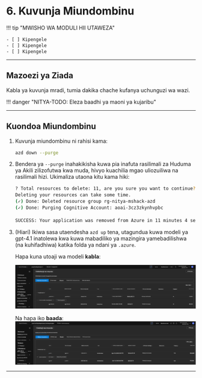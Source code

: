 <!--
CO_OP_TRANSLATOR_METADATA:
{
  "original_hash": "6539a34c770f3ceff282370d72ee74dc",
  "translation_date": "2025-09-25T02:17:11+00:00",
  "source_file": "workshop/docs/instructions/6-Teardown-Infrastructure.md",
  "language_code": "sw"
}
-->
# 6. Kuvunja Miundombinu

!!! tip "MWISHO WA MODULI HII UTAWEZA"

    - [ ] Kipengele
    - [ ] Kipengele
    - [ ] Kipengele

---

## Mazoezi ya Ziada

Kabla ya kuvunja mradi, tumia dakika chache kufanya uchunguzi wa wazi.

!!! danger "NITYA-TODO: Eleza baadhi ya maoni ya kujaribu"

---

## Kuondoa Miundombinu

1. Kuvunja miundombinu ni rahisi kama:
      
      ```bash title="" linenums="0"
      azd down --purge
      ```
1. Bendera ya `--purge` inahakikisha kuwa pia inafuta rasilimali za Huduma ya Akili zilizofutwa kwa muda, hivyo kuachilia mgao uliozuiliwa na rasilimali hizi. Ukimaliza utaona kitu kama hiki:
      
      ```bash title="" linenums="0"
      ? Total resources to delete: 11, are you sure you want to continue? Yes
      Deleting your resources can take some time.
      (✓) Done: Deleted resource group rg-nitya-mshack-azd
      (✓) Done: Purging Cognitive Account: aoai-3cz3zkynhvpbc

      SUCCESS: Your application was removed from Azure in 11 minutes 4 seconds.
      ```

1. (Hiari) Ikiwa sasa utaendesha `azd up` tena, utagundua kuwa modeli ya gpt-4.1 inatolewa kwa kuwa mabadiliko ya mazingira yamebadilishwa (na kuhifadhiwa) katika folda ya ndani ya `.azure`.

      Hapa kuna utoaji wa modeli **kabla**:

      ![Awali](../../../../../translated_images/14-deploy-initial.30e4cf1c29b587bc86efd11a0dd0b6ee6bec92ae4425860272179121951bd917.sw.png)

      Na hapa iko **baada**:
      ![Mpya](../../../../../translated_images/14-deploy-new.f7f3c355a3cf7299572bca5941cfeec14090237cd3d20310e347f27564089379.sw.png)

---

